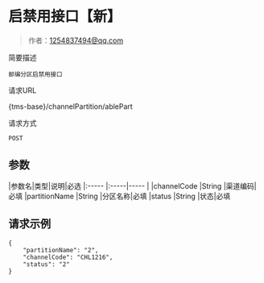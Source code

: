 # 启禁用接口【新】

> 作者：1254837494@qq.com

简要描述

    邮编分区启禁用接口

请求URL

   {tms-base}/channelPartition/ablePart

请求方式

    POST

## 参数

|参数名|类型|说明|必选
|:-----  |:-----|-----                  |
|channelCode |String   |渠道编码|必填
|partitionName |String   |分区名称|必填
|status |String   |状态|必填

## 请求示例 

``` 
{
    "partitionName": "2",
    "channelCode": "CHL1216",
    "status": "2"
}
```